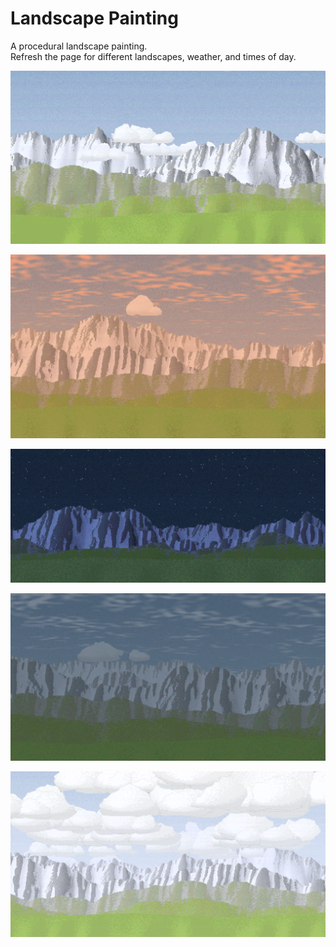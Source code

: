 # Landscape Painting

A procedural landscape painting.  
Refresh the page for different landscapes, weather, and times of day.

![Sunny day](sunny_day.png)

![Calm evening](calm_evening.png)

![Clear night](starry_night.png)

![Dusk](dusk.png)

![Cloudy day](cloudy_day.png)
